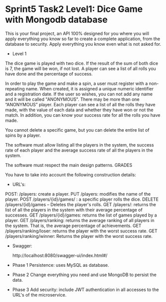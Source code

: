 # Sprint5 Task2 Level1:  Dice Game with Mongodb database

This is your final project, an API 100% designed for you where you will apply
everything you know so far to create a complete application, from
the database to security. Apply everything you know even what is not asked for.

- Level 1

The dice game is played with two dice. If the result of the sum of both dice is 7,
the game will be won, if not lost. A player can see a list of all rolls
you have done and the percentage of success.

In order to play the game and make a spin, a user must register with a non-repeating name. When created, it is assigned a
unique numeric identifier and a registration date. If the user so wishes, you can not add any name and it will be called
 "ANONYMOUS". There may be more than one “ANONYMOUS” player.
Each player can see a list of all the rolls they have made, with the value of each data and whether they have won or not
 the match. In addition, you can know your success rate for all the rolls you have made.

You cannot delete a specific game, but you can delete the entire list of spins by a player.

The software must allow listing all the players in the system, the success rate of each player and the average success rate of all the players in the system.

The software must respect the main design patterns.
GRADES

You have to take into account the following construction details:

- URL's:

POST: /players: create a player.
PUT /players: modifies the name of the player.
POST /players/{id}/games/ : a specific player rolls the dice.
DELETE /players/{id}/games – Deletes the player's rolls.
GET /players/: returns the list of all the players in the system with their average percentage of successes.
GET /players/{id}/games: returns the list of games played by a player.
GET /players/ranking: returns the average ranking of all players in the system. That is, the average percentage of achievements.
GET /players/ranking/loser: returns the player with the worst success rate.
GET /players/ranking/winner: Returns the player with the worst success rate.

 - Swagger:

   http://localhost:8080/swagger-ui/index.html#/


- Phase 1
Persistence: uses MySQL as database.
- Phase 2
Change everything you need and use MongoDB to persist the data.
- Phase 3
Add security: include JWT authentication in all accesses to the URL's of the microservice.

